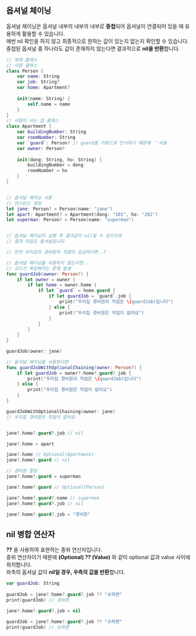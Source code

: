 ## 옵셔널 체이닝
옵셔널 체이닝은 옵셔널 내부의 내부의 내부로 **중첩**되어 옵셔널이 연결되어 있을 때 유용하게 활용할 수 있습니다.  
매번 nil 확인을 하지 않고 최종적으로 원하는 값이 있는지 없는지 확인할 수 있습니다.  
중첩된 옵셔널 중 하나라도 값이 존재하지 않는다면 결과적으로 **nil을 반환**합니다.

~~~Swift
// 예제 클래스
// 사람 클래스
class Person {
    var name: String
    var job: String?
    var home: Apartment?
    
    init(name: String) {
        self.name = name
    }
}
// 사람이 사는 집 클래스
class Apartment {
    var buildingNumber: String
    var roomNumber: String
    var `guard`: Person? // guard를 키워드로 인식하기 때문에 ''사용
    var owner: Person?
    
    init(dong: String, ho: String) {
        buildingNumber = dong
        roomNumber = ho
    }
}


// 옵셔널 체이닝 사용
// 인스턴스 생성
let jane: Person? = Person(name: "jane")
let apart: Apartment? = Apartment(dong: "101", ho: "202")
let superman: Person? = Person(name: "superman")


// 옵셔널 체이닝이 실행 후 결과값이 nil일 수 있으므로
// 결과 타입도 옵셔널입니다

// 만약 우리집의 경비원의 직업이 궁금하다면..?

// 옵셔널 체이닝을 사용하지 않는다면...
// 코드가 복잡해지는 문제 발생 
func guardJob(owner: Person?) {
    if let owner = owner {
        if let home = owner.home {
            if let `guard` = home.guard {
                if let guardJob = `guard`.job {
                    print("우리집 경비원의 직업은 \(guardJob)입니다")
                } else {
                    print("우리집 경비원은 직업이 없어요")
                }
            }
        }
    }
}

guardJob(owner: jane)

// 옵셔널 체이닝을 사용한다면
func guardJobWithOptionalChaining(owner: Person?) {
    if let guardJob = owner?.home?.guard?.job {
        print("우리집 경비원의 직업은 \(guardJob)입니다")
    } else {
        print("우리집 경비원은 직업이 없어요")
    }
}

guardJobWithOptionalChaining(owner: jane)
// 우리집 경비원은 직업이 없어요


jane?.home?.guard?.job // nil

jane?.home = apart

jane?.home // Optional(Apartment)
jane?.home?.guard // nil

// 경비원 할당
jane?.home?.guard = superman

jane?.home?.guard // Optional(Person)

jane?.home?.guard?.name // superman
jane?.home?.guard?.job // nil

jane?.home?.guard?.job = "경비원"
~~~

## nil 병합 연산자
**??** 을 사용하여 표현하는 중위 연산자입니다.  
중위 연산자이기 때문에 **(Optional) ?? (Value)** 와 같이 optional 값과 value 사이에 위치합니다.  
좌측의 옵셔널 값이 **nil일 경우, 우측의 값을 반환**합니다.  

~~~Swift
var guardJob: String
    
guardJob = jane?.home?.guard?.job ?? "슈퍼맨"
print(guardJob) // 경비원

jane?.home?.guard?.job = nil

guardJob = jane?.home?.guard?.job ?? "슈퍼맨"
print(guardJob) // 슈퍼맨
~~~
